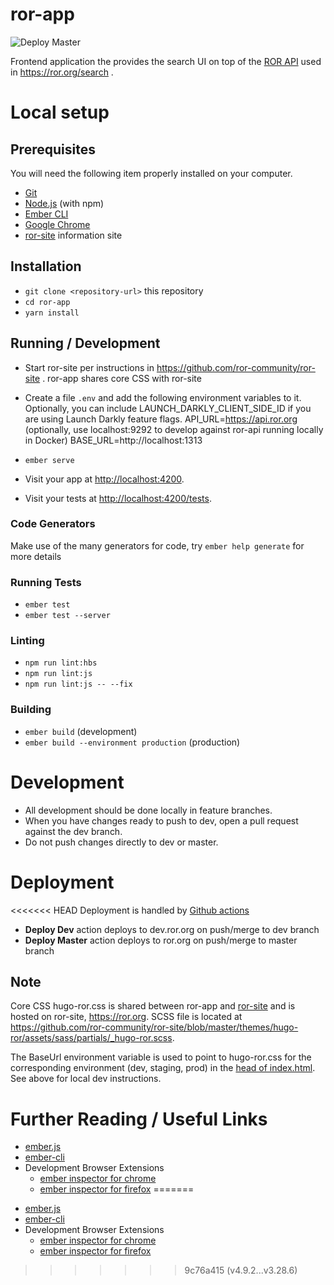 # ror-app

![Deploy Master](https://github.com/ror-community/ror-app/workflows/Deploy%20Master/badge.svg)

Frontend application the provides the search UI on top of the [ROR API](https://github.com/ror-community/ror-api) used in https://ror.org/search .

# Local setup

## Prerequisites

You will need the following item properly installed on your computer.

- [Git](https://git-scm.com/)
- [Node.js](https://nodejs.org/) (with npm)
- [Ember CLI](https://ember-cli.com/)
- [Google Chrome](https://google.com/chrome/)
- [ror-site](https://github.com/ror-community/ror-site) information site

## Installation

- `git clone <repository-url>` this repository
- `cd ror-app`
- `yarn install`

## Running / Development

- Start ror-site per instructions in https://github.com/ror-community/ror-site . ror-app shares core CSS with ror-site
- Create a file ```.env``` and add the following environment variables to it. Optionally, you can include LAUNCH_DARKLY_CLIENT_SIDE_ID if you are using Launch Darkly feature flags.
        API_URL=https://api.ror.org (optionally, use localhost:9292 to develop against ror-api running locally in Docker)
        BASE_URL=http://localhost:1313

- `ember serve`
- Visit your app at [http://localhost:4200](http://localhost:4200).
- Visit your tests at [http://localhost:4200/tests](http://localhost:4200/tests).

### Code Generators

Make use of the many generators for code, try `ember help generate` for more details

### Running Tests

- `ember test`
- `ember test --server`

### Linting

- `npm run lint:hbs`
- `npm run lint:js`
- `npm run lint:js -- --fix`

### Building

- `ember build` (development)
- `ember build --environment production` (production)

# Development

- All development should be done locally in feature branches.
- When you have changes ready to push to dev, open a pull request against the dev branch.
- Do not push changes directly to dev or master.

# Deployment

<<<<<<< HEAD
Deployment is handled by [Github actions](https://github.com/ror-community/ror-app/actions)

- **Deploy Dev** action deploys to dev.ror.org on push/merge to dev branch
- **Deploy Master** action deploys to ror.org on push/merge to master branch

## Note

Core CSS hugo-ror.css is shared between ror-app and [ror-site](https://github.com/ror-community/ror-site) and is hosted on ror-site, https://ror.org. SCSS file is located at https://github.com/ror-community/ror-site/blob/master/themes/hugo-ror/assets/sass/partials/_hugo-ror.scss.

The BaseUrl environment variable is used to point to hugo-ror.css for the corresponding environment (dev, staging, prod) in the [head of index.html](https://github.com/ror-community/ror-app/blob/master/app/index.html#L21). See above for local dev instructions.

# Further Reading / Useful Links

- [ember.js](https://emberjs.com/)
- [ember-cli](https://ember-cli.com/)
- Development Browser Extensions
  - [ember inspector for chrome](https://chrome.google.com/webstore/detail/ember-inspector/bmdblncegkenkacieihfhpjfppoconhi)
  - [ember inspector for firefox](https://addons.mozilla.org/en-US/firefox/addon/ember-inspector/)
=======
* [ember.js](https://emberjs.com/)
* [ember-cli](https://ember-cli.com/)
* Development Browser Extensions
  * [ember inspector for chrome](https://chrome.google.com/webstore/detail/ember-inspector/bmdblncegkenkacieihfhpjfppoconhi)
  * [ember inspector for firefox](https://addons.mozilla.org/en-US/firefox/addon/ember-inspector/)
>>>>>>> 9c76a415 (v4.9.2...v3.28.6)
